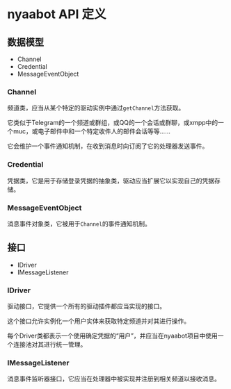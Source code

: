 # nyaabot API 定义

## 数据模型
- Channel
- Credential
- MessageEventObject

### Channel
频道类，应当从某个特定的驱动实例中通过`getChannel`方法获取。

它类似于Telegram的一个频道或群组，或QQ的一个会话或群聊，或xmpp中的一个muc，或电子邮件中和一个特定收件人的邮件会话等等......

它会维护一个事件通知机制，在收到消息时向订阅了它的处理器发送事件。

### Credential
凭据类，它是用于存储登录凭据的抽象类，驱动应当扩展它以实现自己的凭据存储。

### MessageEventObject
消息事件对象类，它被用于`Channel`的事件通知机制。

## 接口
- IDriver
- IMessageListener

### IDriver
驱动接口，它提供一个所有的驱动插件都应当实现的接口。

这个接口允许实例化一个用户实体来获取特定频道并对其进行操作。

每个Driver类都表示一个使用确定凭据的“用户”，并应当在nyaabot项目中使用一个连接池对其进行统一管理。

### IMessageListener
消息事件监听器接口，它应当在处理器中被实现并注册到相关频道以接收消息。
